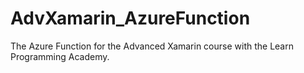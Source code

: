 # AdvXamarin_AzureFunction
The Azure Function for the Advanced Xamarin course with the Learn Programming Academy.
